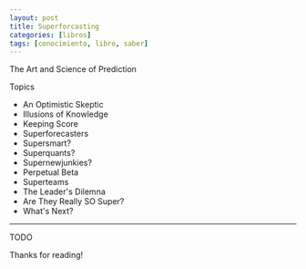 ```yaml
---
layout: post
title: Superforcasting
categories: [libros]
tags: [conocimiento, libro, saber]
---
```


<!--Resumen-->

The Art and Science of Prediction

Topics 

- An Optimistic Skeptic
- Illusions of Knowledge
- Keeping Score
- Superforecasters
- Supersmart?
- Superquants?
- Supernewjunkies?
- Perpetual Beta
- Superteams
- The Leader's Dilemna
- Are They Really SO Super?
- What's Next?

---

<!--more-->
TODO
  
Thanks for reading!